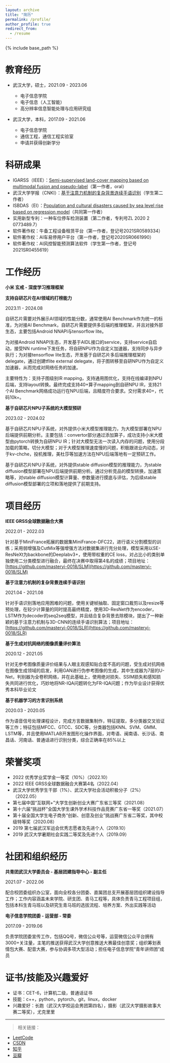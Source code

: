 ```yaml
---
layout: archive
title: "简历"
permalink: /profile/
author_profile: true
redirect_from:
  - /resume
---
```


{% include base_path %}

# 教育经历

- 武汉大学，硕士，2021.09 - 2023.06
  - 电子信息学院
  - 电子信息（人工智能）
  - 高分辨率信息智能处理与应用研究组

- 武汉大学，本科，2017.09 - 2021.06
  - 电子信息学院
  - 通信工程，通信工程实验室
  - 申请并获得创新学分

# 科研成果

- IGARSS（IEEE）：[Semi-supervised land-cover mapping based on multimodal fusion and pseudo-label](https://masteryi-0018.github.io/publication/2022-09-28)（第一作者，oral）
- 武汉大学学报（CNKI）：[基于注意力机制的复杂背景连续手语识别](https://masteryi-0018.github.io/publication/2022-11-30)（学生第二作者）
- ISBDAS（EI）：[Population and cultural disasters caused by sea level rise based on regression model](https://masteryi-0018.github.io/publication/2020-08-21)（共同第一作者）
- 实用新型专利：一种车位停车检测装置（第二作者，专利号ZL 2020 2 0773489.7）
- 软件著作权：牛备工程设备租赁平台（第一作者，登记号2021SR0589334）
- 软件著作权：AI车易停用户平台（第一作者，登记号2020SR0661990）
- 软件著作权：AI风控智能预测算法软件（学生第一作者，登记号2021SR0455619）

# 工作经历

**小米 玄戒 - 深度学习推理框架**

**支持自研芯片在AI领域的打榜能力**

2023.11 - 2024.08

自研芯片需要对外展示AI领域的性能分数，通常使用AI Benchmark作为统一的标准，为对接AI Benchmark，自研芯片需要提供多后端的推理框架，并且对接外部生态，主要包括Android NNAPI与tensorflow lite。

为对接Android NNAPI生态，开发基于AIDL接口的service，支持service自启动，接受NN runtime下发任务，将自研NPU作为自定义加速器，支持同步与异步执行；为对接tensorflow lite生态，开发基于自研芯片多后端推理框架的delegate，通过创建tflite external delegate，将子图转移至自研NPU作为自定义加速器，从而完成对网络任务的加速。

主要特性为：支持子图级别IR mapping，支持通用图优化，支持在线编译到NPU后端，支持layout转换。最终完成支持40+算子mapping到自研NPU IR，支持21个AI Benchmark网络成功运行在NPU后端，且精度符合要求。交付需求40+，代码10k+。


**基于自研芯片NPU子系统的大模型预研**

2023.02 - 2024.02

基于自研芯片NPU子系统，对外提供小米大模型推理能力，为大模型部署在NPU后端提供前期分析。主要包括：convertor部分通过添加算子，成功支持小米大模型由pytorch转换为自研NPU IR；针对大模型无法一次读入内存的问题，使用分段加载的策略，切分大模型；对于大模型推理速度慢的问题，积极跟进业内动态，对于kv-chche，投机推理，美杜莎等加速方法在NPU后端落地有一定预研工作。

基于自研芯片NPU子系统，对外提供stable diffusion模型的推理能力，为stable diffusion模型部署在NPU后端提供前期分析。通过分析竞品的模型转换，加速策略等，对stable diffusion模型计算量、参数量进行摸底与评估，为后续stable diffusion模型部署的立项和落地提供了前期支持。

# 项目经历

**IEEE GRSS全球数据融合大赛**

2022.01 - 2022.03

针对基于MiniFrance拓展的数据集MiniFrance-DFC22，进行语义分割模型的训练；采用弱增强及CutMix等强增强方法对数据集进行充分处理，模型采用以SE-ResNeXt为backbone的Deeplabv3+，使用带权重的CE loss，对占比小的类别单独使用二分类模型进行融合，最终在决赛中取得第4名的成绩；项目地址：[https://github.com/masteryi-0018/SLM](https://github.com/masteryi-0018/SLM)

**基于注意力机制的复杂背景连续手语识别**

2021.04 - 2021.08

针对手语识别落地应用困难的问题，使用关键帧抽取、固定窗口裁剪以及resize等预处理，在较少计算量的同时提高最终精度，使用3D-ResNet作为encoder，LSTM作为decoder的seq2seq模型，并且结合复杂背景去除模块，提出了一种新颖的基于注意力机制与3D-CNN的连续手语识别算法；项目地址：[https://github.com/masteryi-0018/SLR](https://github.com/masteryi-0018/SLR)

**基于生成对抗网络的图像质量评价算法**

2020.12 - 2021.05

针对无参考图像质量评价结果与人眼主观感知贴合度不高的问题，受生成对抗网络在图像生成领域的启发，利用GAN进行伪参考图像的生成，其中生成器为7层的U-Net，判别器为全卷积网络，并在此基础上，使用绝对损失、SSIM损失和感知损失共同进行优化，巧妙地将NR-IQA问题转化为FR-IQA问题；作为毕业设计获得优秀本科毕业论文

**基于机器学习的方言识别系统**

2020.03 - 2020.05

作为语音信号处理课程设计，完成方言数据集制作，特征提取，多分类器交叉验证等工作；特征包括MFCC、GTCC、SDC等，分类器包括KNN、SVM、GMM、LSTM等，并且使用MATLAB开发图形化操作界面，对粤语、闽南语、长沙话、南昌话、河南话、普通话进行识别分类，综合正确率在85%以上

# 荣誉奖项

- 2022 优秀学业奖学金一等奖（10%）（2022.10）
- 2022 IEEE GRSS全球数据融合大赛第4名（2022.04）
- 武汉大学优秀学生干部（1%）、武汉大学社会活动积极分子（2%）（2022.05）
- 第七届中国“互联网+”大学生创新创业大赛广东省三等奖（2021.08）
- 第十六届“挑战杯”全国大学生课外学术科技作品竞赛广东省一等奖（2021.07）
- 第十届全国大学生电子商务“创新、创意及创业”挑战赛广东省二等奖，其中校级特等奖（2020.08）
- 2019 第七届武汉军运会优秀志愿者及先进个人（2019.10）
- 2019 武汉大学暑期社会实践二等奖及先进个人（2019.09）

# 社团和组织经历

**共青团武汉大学委员会 - 基层团建指导中心 - 副主任**

2021.07 - 2022.06

配合校团委组织办公室，面向全校各分团委、直属团总支开展基层团组织建设指导工作；工作内容涵盖未来学院、研支团、青马工程等，具体负责青马工程项目组，包括本科生青马班以及研究生青马班的选拔流程、培养方案、外出实践等活动

**电子信息学院团委 - 运营部 - 常委**

2017.09 - 2019.06

负责学院团委宣传工作，包括QQ号，微信公众号等，运营微信公众平台拥有3000+关注量，主笔的推送获得武汉大学创意推送大赛最佳创意奖；组织筹划表情包大赛、配音大赛，参与协调多项大型活动；担任电子信息学院“青年讲师团”成员

# 证书/技能及兴趣爱好

- 证书：CET-6，计算机二级，普通话证书
- 技能：c++，python，pytorch，git，linux，docker
- 兴趣爱好：长跑（武汉大学校运会男团第四名），摄影（武汉大学摄影故事大赛二等奖），尤克里里

---

> 相关链接：
- [LeetCode](https://leetcode.cn/u/masteryi-0018/)
- [CSDN](https://blog.csdn.net/qq_45510888)
- [知乎](https://www.zhihu.com/people/masteryi-0018)
- [豆瓣](https://www.douban.com/people/masteryi-0018/)
